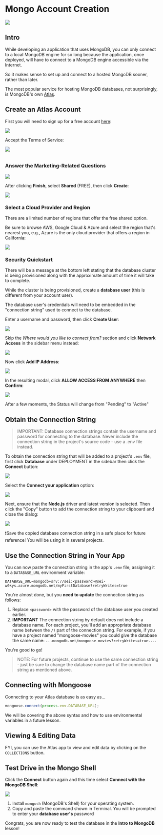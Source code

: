 # Mongo Account Creation

![](https://i.imgur.com/B42NavR.jpg)

## Intro

While developing an application that uses MongoDB, you can only connect to a local MongoDB engine for so long because the application, once deployed, will have to connect to a MongoDB engine accessible via the Internet.

So it makes sense to set up and connect to a hosted MongoDB sooner, rather than later.

The most popular service for hosting MongoDB databases, not surprisingly, is MongoDB's own [Atlas](https://www.mongodb.com/atlas/database).

## Create an Atlas Account

First you will need to sign up for a free account [here](https://www.mongodb.com/cloud/atlas/register):

![](https://i.imgur.com/597Ppil.png)

Accept the Terms of Service:

![](https://i.imgur.com/8FtKqrf.png)

<img src="">

### Answer the Marketing-Related Questions

![](https://i.imgur.com/IK7pg5W.png)

After clicking **Finish**, select **Shared** (FREE), then click **Create**:

![](https://i.imgur.com/Ga9ySXX.png)

### Select a Cloud Provider and Region

There are a limited number of regions that offer the free shared option.

Be sure to browse AWS, Google Cloud & Azure and select the region that's nearest you, e.g., Azure is the only cloud provider that offers a region in California:

![](https://i.imgur.com/BfbYneu.png)

### Security Quickstart

There will be a message at the bottom left stating that the database cluster is being provisioned along with the approximate amount of time it will take to complete.

While the cluster is being provisioned, create a **database user** (this is different from your account user).

The database user's credentials will need to be embedded in the "connection string" used to connect to the database.

Enter a username and password, then click **Create User**:

![](https://i.imgur.com/Ou4wZHf.png)

Skip the *Where would you like to connect from?* section and click **Network Access** in the sidebar menu instead:

![](https://i.imgur.com/MexQC5v.png)

Now click **Add IP Address**:

![](https://i.imgur.com/wFAMhVR.png)

In the resulting modal, click **ALLOW ACCESS FROM ANYWHERE** then **Confirm**:

![](https://i.imgur.com/3Wge37M.png)

After a few moments, the Status will change from "Pending" to "Active"

## Obtain the Connection String

> IMPORTANT:  Database connection strings contain the username and password for connecting to the database.  Never include the connection string in the project's source code - use a .env file instead.
> 

To obtain the connection string that will be added to a project's `.env` file, first click **Database** under DEPLOYMENT in the sidebar then click the **Connect** button:

![](https://i.imgur.com/W7cHXuw.png)

Select the **Connect your application** option:

![](https://i.imgur.com/qMOAxVV.png)

Next, ensure that the **Node.js** driver and latest version is selected.  Then click the "Copy" button to add the connection string to your clipboard and close the dialog:

![](https://i.imgur.com/2oTK6nP.png)

❗️Save the copied database connection string in a safe place for future reference!  You will be using it in several projects.

## Use the Connection String in Your App

You can now paste the connection string in the app's `.env` file, assigning it to a `DATABASE_URL` environment variable:

```
DATABASE_URL=mongodb+srv://sei:<password>@sei-w0kys.azure.mongodb.net/myFirstDatabase?retryWrites=true
```

You're almost done, but you **need to update** the connection string as follows:

1. Replace `<password>` with the password of the database user you created earlier.
2. **IMPORTANT** The connection string by default does not include a database name. For each project, you'll add an appropriate database name between the `/?` part of the connection string. For example, if you have a project named "mongoose-movies" you could give the database the same name: `...mongodb.net/mongoose-movies?retryWrites=true...`.

You're good to go!

> NOTE: For future projects, continue to use the same connection string - just be sure to change the database name part of the connection string as mentioned above.
> 

## Connecting with Mongoose

Connecting to your Atlas database is as easy as...

```jsx
mongoose.connect(process.env.DATABASE_URL);
```

We will be covering the above syntax and how to use environmental variables in a future lesson.

## Viewing & Editing Data

FYI, you can use the Atlas app to view and edit data by clicking on the `COLLECTIONS` button.

## Test Drive in the Mongo Shell

Click the **Connect** button again and this time select **Connect with the MongoDB Shell**:

![](https://i.imgur.com/YlBGC8q.png)

1. Install `mongosh` (MongoDB's Shell) for your operating system.
2. Copy and paste the command shown in Terminal. You will be prompted to enter your **database user's** password

Congrats, you are now ready to test the database in the **Intro to MongoDB** lesson!